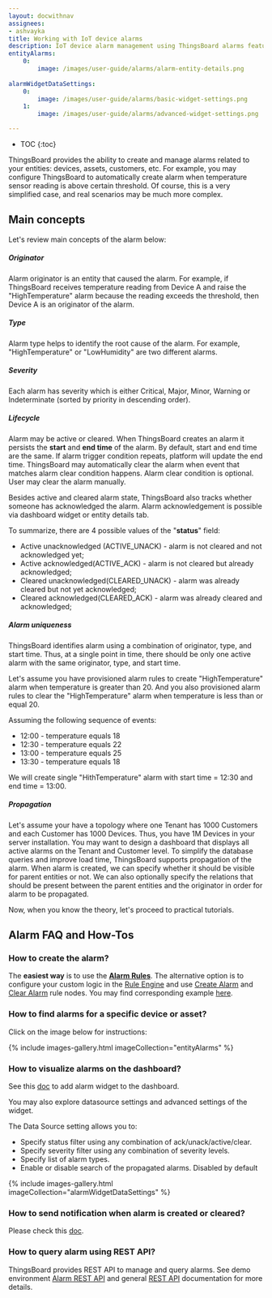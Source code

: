 ```yaml
---
layout: docwithnav
assignees:
- ashvayka
title: Working with IoT device alarms
description: IoT device alarm management using ThingsBoard alarms feature
entityAlarms:
    0:
        image: /images/user-guide/alarms/alarm-entity-details.png
        
alarmWidgetDataSettings:
    0:
        image: /images/user-guide/alarms/basic-widget-settings.png
    1:
        image: /images/user-guide/alarms/advanced-widget-settings.png        

---
```


* TOC
{:toc}

ThingsBoard provides the ability to create and manage alarms related to your entities: devices, assets, customers, etc.
For example, you may configure ThingsBoard to automatically create alarm when temperature sensor reading is above certain threshold.
Of course, this is a very simplified case, and real scenarios may be much more complex.


## Main concepts

Let's review main concepts of the alarm below:

##### Originator

Alarm originator is an entity that caused the alarm. 
For example, if ThingsBoard receives temperature reading from Device A and raise the "HighTemperature" alarm because the reading exceeds the threshold, then Device A is an originator of the alarm.

##### Type

Alarm type helps to identify the root cause of the alarm. For example, "HighTemperature" or "LowHumidity" are two different alarms.

##### Severity

Each alarm has severity which is either Critical, Major, Minor, Warning or Indeterminate (sorted by priority in descending order).

##### Lifecycle

Alarm may be active or cleared. When ThingsBoard creates an alarm it persists the **start** and **end time** of the alarm. By default, start and end time are the same. 
If alarm trigger condition repeats, platform will update the end time. ThingsBoard may automatically clear the alarm when event that matches alarm clear condition happens.
Alarm clear condition is optional. User may clear the alarm manually.

Besides active and cleared alarm state, ThingsBoard also tracks whether someone has acknowledged the alarm. Alarm acknowledgement is possible via dashboard widget or entity details tab.        

To summarize, there are 4 possible values of the "**status**" field: 

 * Active unacknowledged (ACTIVE_UNACK) - alarm is not cleared and not acknowledged yet;
 * Active acknowledged(ACTIVE_ACK) - alarm is not cleared but already acknowledged;
 * Cleared unacknowledged(CLEARED_UNACK) - alarm was already cleared but not yet acknowledged;
 * Cleared acknowledged(CLEARED_ACK) - alarm was already cleared and acknowledged;

##### Alarm uniqueness

ThingsBoard identifies alarm using a combination of originator, type, and start time. 
Thus, at a single point in time, there should be only one active alarm with the same originator, type, and start time.

Let's assume you have provisioned alarm rules to create "HighTemperature" alarm when temperature is greater than 20.
And you also provisioned alarm rules to clear the "HighTemperature" alarm when temperature is less than or equal 20.   

Assuming the following sequence of events:

 * 12:00 - temperature equals 18
 * 12:30 - temperature equals 22
 * 13:00 - temperature equals 25
 * 13:30 - temperature equals 18
 
We will create single "HithTemperature" alarm with start time = 12:30 and end time = 13:00.

##### Propagation

Let's assume your have a topology where one Tenant has 1000 Customers and each Customer has 1000 Devices. 
Thus, you have 1M Devices in your server installation. 
You may want to design a dashboard that displays all active alarms on the Tenant and Customer level.
To simplify the database queries and improve load time, ThingsBoard supports propagation of the alarm. 
When alarm is created, we can specify whether it should be visible for parent entities or not. 
We can also optionally specify the relations that should be present between the parent entities and the originator in order for alarm to be propagated. 

Now, when you know the theory, let's proceed to practical tutorials.       

## Alarm FAQ and How-Tos

### How to create the alarm?

The **easiest way** is to use the [**Alarm Rules**](/docs/user-guide/device-profiles/#alarm-rules).
The alternative option is to configure your custom logic in the [Rule Engine](/docs/user-guide/rule-engine-2-0/re-getting-started/) and use 
[Create Alarm](/docs/user-guide/rule-engine-2-0/action-nodes/#create-alarm-node) and [Clear Alarm](/docs/user-guide/rule-engine-2-0/action-nodes/#clear-alarm-node) rule nodes. 
You may find corresponding example [here](/docs/user-guide/rule-engine-2-0/tutorials/create-clear-alarms/).

### How to find alarms for a specific device or asset?

Click on the image below for instructions:

{% include images-gallery.html imageCollection="entityAlarms" %}

### How to visualize alarms on the dashboard?

See this [doc](/docs/getting-started-guides/helloworld/#step-35-add-alarm-widget) to add alarm widget to the dashboard. 

You may also explore datasource settings and advanced settings of the widget.

The Data Source setting allows you to:

 * Specify status filter using any combination of ack/unack/active/clear.
 * Specify severity filter using any combination of severity levels.
 * Specify list of alarm types. 
 * Enable or disable search of the propagated alarms. Disabled by default
 
{% include images-gallery.html imageCollection="alarmWidgetDataSettings" %}
 
### How to send notification when alarm is created or cleared?

Please check this [doc](/docs/user-guide/device-profiles/#notifications-about-alarms).  

### How to query alarm using REST API? 

ThingsBoard provides REST API to manage and query alarms. See demo environment [Alarm REST API](https://demo.thingsboard.io/swagger-ui.html#/alarm-controller) and general [REST API](/docs/reference/rest-api/) documentation for more details.


